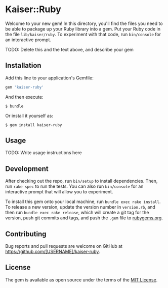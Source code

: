 # Kaiser::Ruby

Welcome to your new gem! In this directory, you'll find the files you need to be able to package up your Ruby library into a gem. Put your Ruby code in the file `lib/kaiser/ruby`. To experiment with that code, run `bin/console` for an interactive prompt.

TODO: Delete this and the text above, and describe your gem

## Installation

Add this line to your application's Gemfile:

```ruby
gem 'kaiser-ruby'
```

And then execute:

    $ bundle

Or install it yourself as:

    $ gem install kaiser-ruby

## Usage

TODO: Write usage instructions here

## Development

After checking out the repo, run `bin/setup` to install dependencies. Then, run `rake spec` to run the tests. You can also run `bin/console` for an interactive prompt that will allow you to experiment.

To install this gem onto your local machine, run `bundle exec rake install`. To release a new version, update the version number in `version.rb`, and then run `bundle exec rake release`, which will create a git tag for the version, push git commits and tags, and push the `.gem` file to [rubygems.org](https://rubygems.org).

## Contributing

Bug reports and pull requests are welcome on GitHub at https://github.com/[USERNAME]/kaiser-ruby.

## License

The gem is available as open source under the terms of the [MIT License](https://opensource.org/licenses/MIT).
